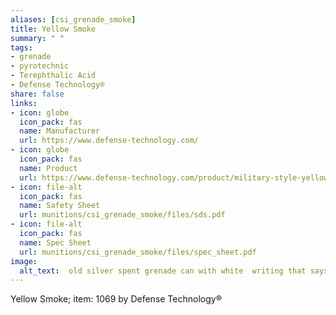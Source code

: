 ```yaml
--- 
aliases: [csi_grenade_smoke] 
title: Yellow Smoke 
summary: " " 
tags:  
- grenade 
- pyrotechnic 
- Terephthalic Acid
- Defense Technology® 
share: false 
links:  
- icon: globe 
  icon_pack: fas 
  name: Manufacturer 
  url: https://www.defense-technology.com/ 
- icon: globe 
  icon_pack: fas 
  name: Product 
  url: https://www.defense-technology.com/product/military-style-yellow-smoke-grenade/ 
- icon: file-alt  
  icon_pack: fas 
  name: Safety Sheet 
  url: munitions/csi_grenade_smoke/files/sds.pdf 
- icon: file-alt  
  icon_pack: fas 
  name: Spec Sheet 
  url: munitions/csi_grenade_smoke/files/spec_sheet.pdf 
image: 
  alt_text:  old silver spent grenade can with white  writing that says `CM yellow smoke Defense Technology` 
---
```

Yellow Smoke; item: 1069  by Defense Technology®
